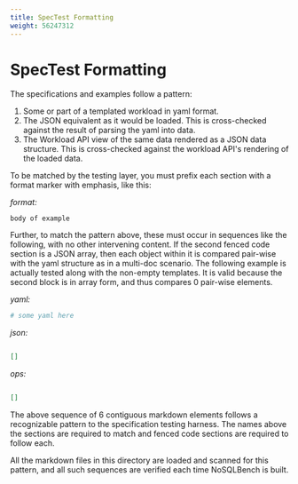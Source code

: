 ```yaml
---
title: SpecTest Formatting
weight: 56247312
---
```

# SpecTest Formatting

The specifications and examples follow a pattern:

1. Some or part of a templated workload in yaml format.
2. The JSON equivalent as it would be loaded. This is cross-checked against the result of parsing
   the yaml into data.
3. The Workload API view of the same data rendered as a JSON data structure. This is cross-checked
   against the workload API's rendering of the loaded data.

To be matched by the testing layer, you must prefix each section with a format marker with emphasis,
like this:

*format:*

```text
body of example
```

Further, to match the pattern above, these must occur in sequences like the following, with no other
intervening content. If the second fenced code section is a JSON array, then each object within
it is compared pair-wise with the yaml structure as in a multi-doc scenario. The following
example is actually tested along with the non-empty templates. It is valid because the second
block is in array form, and thus compares 0 pair-wise elements.

*yaml:*
```yaml
# some yaml here
```

*json:*
```json

[]
```

*ops:*
```json

[]
```

The above sequence of 6 contiguous markdown elements follows a recognizable pattern to the
specification testing harness. The names above the sections are required to match and fenced
code sections are required to follow each.

All the markdown files in this directory are loaded and scanned for this pattern, and all
such sequences are verified each time NoSQLBench is built.
